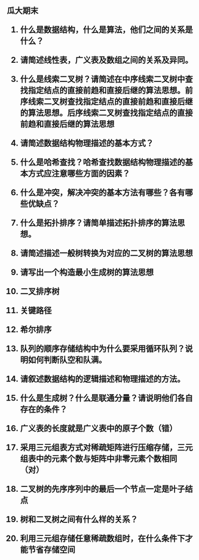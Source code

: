 <h2>瓜大期末

1. 什么是数据结构，什么是算法，他们之间的关系是什么？

2. 请简述线性表，广义表及数组之间的关系及异同。

3. 什么是线索二叉树？请简述在中序线索二叉树中查找指定结点的直接前趋和直接后继的算法思想。前序线索二叉树查找指定结点的直接前趋和直接后继的算法思想。后序线索二叉树查找指定结点的直接前趋和直接后继的算法思想

4. 请简述数据结构物理描述的基本方式？

5. 什么是哈希查找？哈希查找数据结构物理描述的基本方式应注意哪些方面的因素？

6. 什么是冲突，解决冲突的基本方法有哪些？各有哪些优缺点？

7. 什么是拓扑排序？请简单描述拓扑排序的算法思想。

8. 请简述描述一般树转换为对应的二叉树的算法思想

9. 请写出一个构造最小生成树的算法思想

10. 二叉排序树

11. 关键路径

12. 希尔排序

13. 队列的顺序存储结构中为什么要采用循环队列？说明如何判断队空和队满。

14. 请叙述数据结构的逻辑描述和物理描述的方法。

15. 什么是生成树？什么是联通分量？请说明他们各自存在的条件？

16. 广义表的长度就是广义表中的原子个数（错）

17. 采用三元组表方式对稀疏矩阵进行压缩存储，三元组表中的元素个数与矩阵中非零元素个数相同（对）

18. 二叉树的先序序列中的最后一个节点一定是叶子结点

19. 树和二叉树之间有什么样的关系？

20. 利用三元组存储任意稀疏数组时，在什么条件下才能节省存储空间